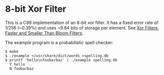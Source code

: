 # 8-bit Xor Filter

This is a C99 implementation of an 8-bit xor filter. It has a fixed
error rate of 1/256 (~0.39%) and uses ~9.84 bits of storage per element.
See [Xor Filters: Faster and Smaller Than Bloom Filters][ref].

The example program is a probabilistic spell checker:

```
$ make
$ ./example </usr/share/dict/words >spelling.db
$ printf 'hello\nfoobarbaz' | ./example spelling.db
  Y hello
  N foobarbaz
```

[ref]: https://arxiv.org/abs/1912.08258

